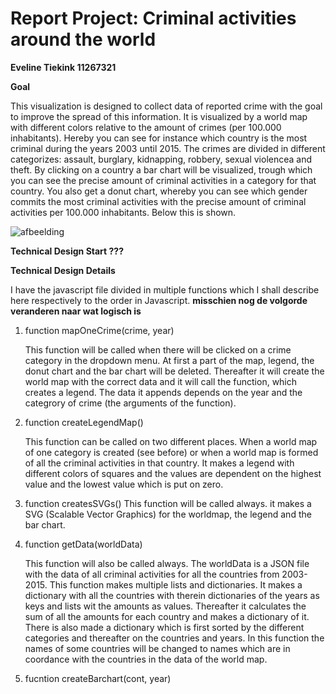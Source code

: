 # Report Project: Criminal activities around the world

__Eveline Tiekink   11267321__


**Goal** 

This visualization is designed to collect data of reported crime with the goal to improve the spread of this information.
It is visualized by a world map with different colors relative to the amount of crimes (per 100.000 inhabitants).
Hereby you can see for instance which country is the most criminal during the years 2003 until 2015.
The crimes are divided in different categorizes: assault, burglary, kidnapping, robbery, sexual violencea and theft.
By clicking on a country a bar chart will be visualized, trough which you can see the precise amount of criminal activities in a category for that country.
You also get a donut chart, whereby you can see which gender commits the most criminal activities with the precise amount of criminal activities per 100.000 inhabitants. Below this is shown.

![afbeelding](https://user-images.githubusercontent.com/43990565/52045881-b9b30880-2545-11e9-8445-d09d0525dbe4.png)

**Technical Design Start ???**

**Technical Design Details**

I have the javascript file divided in multiple functions which I shall describe here respectively to the order in Javascript. **misschien nog de volgorde veranderen naar wat logisch is** 

  1. function mapOneCrime(crime, year)
  
     This function will be called when there will be clicked on a crime category in the dropdown menu.
     At first a part of the map, legend, the donut chart and the bar chart will be deleted. 
     Thereafter it will create the world map with the correct data and it will call the function, which creates a legend.
     The data it appends depends on the year and the categrory of crime (the arguments of the function).
     
  2. function createLegendMap()
     
     This function can be called on two different places. 
     When a world map of one category is created (see before) or
     when a world map is formed of all the criminal activities in that country. It makes a legend with different colors of squares and
     the values are dependent on the highest value and the lowest value which is put on zero.
     
  3. function createsSVGs()
     This function will be called always. it makes a SVG (Scalable Vector Graphics) for the worldmap, the legend and the bar chart.
     
  4. function getData(worldData)
  
     This function will also be called always.
     The worldData is a JSON file with the data of all criminal activities for all the countries from 2003-2015.
     This function makes multiple lists and dictionaries. 
     It makes a dictionary with all the countries with therein dictionaries of the years as keys and lists wit the amounts as values.
     Thereafter it calculates the sum of all the amounts for each country and makes a dictionary of it.
     There is also made a dictionary which is first sorted by the different categories and thereafter on the countries and years.
     In this function the names of some countries will be changed
     to names which are in coordance with the countries in the data of the world map.
     
  5. fucntion createBarchart(cont, year)
     
